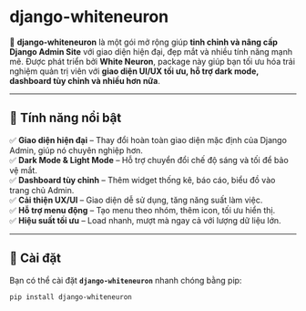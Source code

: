 # django-whiteneuron

🌟 **django-whiteneuron** là một gói mở rộng giúp **tinh chỉnh và nâng cấp Django Admin Site** với giao diện hiện đại, đẹp mắt và nhiều tính năng mạnh mẽ. Được phát triển bởi **White Neuron**, package này giúp bạn tối ưu hóa trải nghiệm quản trị viên với **giao diện UI/UX tối ưu, hỗ trợ dark mode, dashboard tùy chỉnh và nhiều hơn nữa**.

---

## 🚀 **Tính năng nổi bật**
✅ **Giao diện hiện đại** – Thay đổi hoàn toàn giao diện mặc định của Django Admin, giúp nó chuyên nghiệp hơn.  
✅ **Dark Mode & Light Mode** – Hỗ trợ chuyển đổi chế độ sáng và tối để bảo vệ mắt.  
✅ **Dashboard tùy chỉnh** – Thêm widget thống kê, báo cáo, biểu đồ vào trang chủ Admin.  
✅ **Cải thiện UX/UI** – Giao diện dễ sử dụng, tăng năng suất làm việc.  
✅ **Hỗ trợ menu động** – Tạo menu theo nhóm, thêm icon, tối ưu hiển thị.  
✅ **Hiệu suất tối ưu** – Load nhanh, mượt mà ngay cả với lượng dữ liệu lớn.  

---

## 📌 **Cài đặt**
Bạn có thể cài đặt **`django-whiteneuron`** nhanh chóng bằng pip:

```bash
pip install django-whiteneuron
